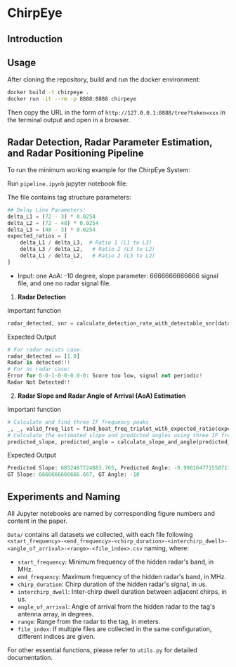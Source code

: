 # ChirpEye

## Introduction

## Usage

After cloning the repository, build and run the docker environment:

```sh
docker build -t chirpeye .
docker run -it --rm -p 8888:8888 chirpeye
```

Then copy the URL in the form of `http://127.0.0.1:8888/tree?token=xxx` in the terminal output and open in a browser.

## Radar Detection, Radar Parameter Estimation, and Radar Positioning Pipeline
To run the minimum working example for the ChirpEye System:

Run `pipeline.ipynb` jupyter notebook file:

The file contains tag structure parameters: 
```python
## Delay Line Parameters:
delta_L1 = (72 - 3) * 0.0254
delta_L2 = (72 - 48) * 0.0254
delta_L3 = (48 - 3) * 0.0254
expected_ratios = [
    delta_L1 / delta_L3,  # Ratio 1 (L1 to L3)
    delta_L3 / delta_L2,   # Ratio 2 (L3 to L2)
    delta_L1 / delta_L2,   # Ratio 2 (L3 to L2)
]
```

- Input: one AoA: -10 degree, slope parameter: 6666666666666 signal file, and one no radar signal file. 

1. **Radar Detection**

Important function

```python
radar_detected, snr = calculate_detection_rate_with_detectable_snr(data_dict, tolerance, threshold, "distance", range_bins, expected_ratios, return_snr=True)
```

Expected Output

```python
# For radar exists case:
radar_detected == [1.0]
Radar is detected!!!
# For no radar case:
Error for 0-0-1-0-0-0.0-0: Score too low, signal not periodic!
Radar Not Detected!!
```

2. **Radar Slope and Radar Angle of Arrival (AoA) Estimation**

Important function

```python
# Calculate and find three IF frequency peaks
_, _, valid_freq_list = find_beat_freq_triplet_with_expected_ratio(expected_ratios, tolerance, data_obj, radar_detection_mode = False, plot = False, return_snr = False, crop_to_list = True, fix_amplitude_order=True, noise_count = 10, noise_level = 7, window_length = 15)
# Calculate the estimated slope and predicted angles using three IF frequencies
predicted_slope, predicted_angle = calculate_slope_and_angle(predicted_peaks, delta_L1, delta_L2, delta_L3, d, c, speed_ratio, frequency_offsets = [0, 1300, 0])
```

Expected Output

```python
Predicted Slope: 6852467724883.765, Predicted Angle: -9.990164771550713
GT Slope: 6666666666666.667, GT Angle: -10
```

## Experiments and Naming

All Jupyter notebooks are named by corresponding figure numbers and content in the paper.

`Data/` contains all datasets we collected, with each file following `<start_frequency>-<end_frequency>-<chirp_duration>-<interchirp_dwell>-<angle_of_arrival>-<range>-<file_index>.csv` naming, where:

- `start_frequency`: Minimum frequency of the hidden radar's band, in MHz.
- `end_frequency`: Maximum frequency of the hidden radar's band, in MHz.
- `chirp_duration`: Chirp duration of the hidden radar's signal, in us.
- `interchirp_dwell`: Inter-chirp dwell duration between adjacent chirps, in us.
- `angle_of_arrival`: Angle of arrival from the hidden radar to the tag's antenna array, in degrees.
- `range`: Range from the radar to the tag, in meters.
- `file_index`: If multiple files are collected in the same configuration, different indices are given.



For other essential functions, please refer to `utils.py` for detailed documentation. 
